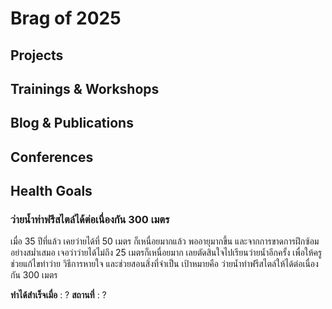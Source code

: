 # Brag of 2025

## Projects

## Trainings & Workshops

## Blog & Publications

## Conferences

## Health Goals

### ว่ายน้ำท่าฟรีสไตล์ได้ต่อเนื่องกัน 300 เมตร

เมื่อ 35 ปีที่แล้ว เคยว่ายได้ที่ 50 เมตร ก็เหนื่อยมากแล้ว พออายุมากขึ้น และจากการขาดการฝึกซ้อมอย่างสม่ำเสมอ เจอว่าว่ายได้ไม่ถึง 25 เมตรก็เหนื่อยมาก เลยตัดสินใจไปเรียนว่ายน้ำอีกครั้ง เพื่อให้ครูช่วยแก้ไขท่าว่าย วิธีการหายใจ และช่วยสอนสิ่งที่จำเป็น เป้าหมายคือ ว่ายน้ำท่าฟรีสไตล์ให้ได้ต่อเนื่องกัน 300 เมตร

**ทำได้สำเร็จเมื่อ** : ?
**สถานที่** : ?